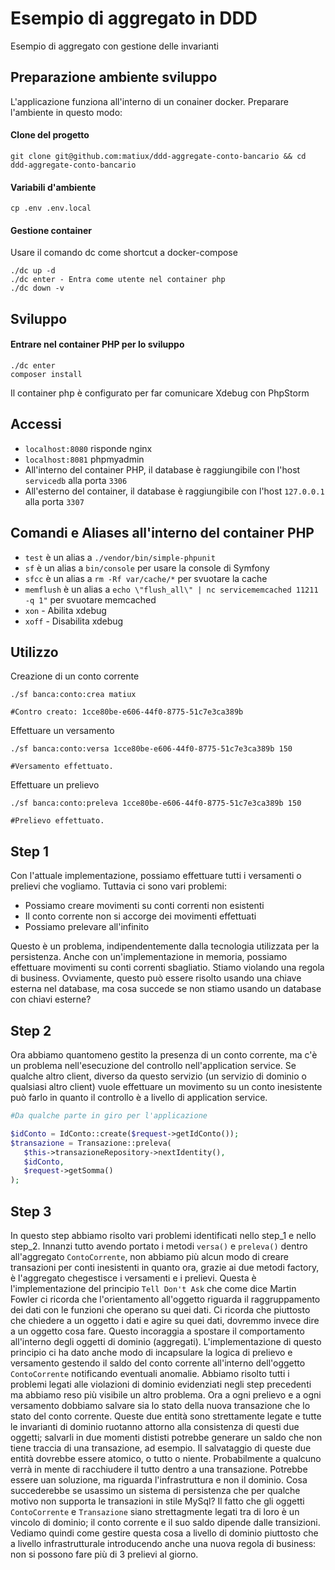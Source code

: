 Esempio di aggregato in DDD
========================

Esempio di aggregato con gestione delle invarianti

## Preparazione ambiente sviluppo
L'applicazione funziona all'interno di un conainer docker. Preparare l'ambiente in questo modo:

#### Clone del progetto
```
git clone git@github.com:matiux/ddd-aggregate-conto-bancario && cd ddd-aggregate-conto-bancario
```

#### Variabili d'ambiente
```
cp .env .env.local
```
#### Gestione container
Usare il comando dc come shortcut a docker-compose
```
./dc up -d
./dc enter - Entra come utente nel container php
./dc down -v
```
## Sviluppo

#### Entrare nel container PHP per lo sviluppo
```
./dc enter
composer install
```
Il container php è configurato per far comunicare Xdebug con PhpStorm

## Accessi

* `localhost:8080` risponde nginx
* `localhost:8081` phpmyadmin
* All'interno del container PHP, il database è raggiungibile con l'host `servicedb` alla porta `3306`
* All'esterno del container, il database è raggiungibile con l'host `127.0.0.1` alla porta `3307`

## Comandi e Aliases all'interno del container PHP

* `test` è un alias a `./vendor/bin/simple-phpunit`
* `sf` è un alias a `bin/console` per usare la console di Symfony
* `sfcc` è un alias a `rm -Rf var/cache/*` per svuotare la cache
* `memflush` è un alias a `echo \"flush_all\" | nc servicememcached 11211 -q 1"` per svuotare memcached
* `xon` - Abilita xdebug
* `xoff` - Disabilita xdebug

## Utilizzo

Creazione di un conto corrente
```
./sf banca:conto:crea matiux

#Contro creato: 1cce80be-e606-44f0-8775-51c7e3ca389b
```
Effettuare un versamento
```
./sf banca:conto:versa 1cce80be-e606-44f0-8775-51c7e3ca389b 150

#Versamento effettuato.
```

Effettuare un prelievo
```
./sf banca:conto:preleva 1cce80be-e606-44f0-8775-51c7e3ca389b 150

#Prelievo effettuato.
```

## Step 1
Con l'attuale implementazione, possiamo effettuare tutti i versamenti o prelievi che vogliamo. Tuttavia ci sono vari problemi:
* Possiamo creare movimenti su conti correnti non esistenti
* Il conto corrente non si accorge dei movimenti effettuati
* Possiamo prelevare all'infinito

Questo è un problema, indipendentemente dalla tecnologia utilizzata per la persistenza. Anche con un'implementazione in memoria, 
possiamo effettuare movimenti su conti correnti sbagliatio. Stiamo violando una regola di business.
Ovviamente, questo può essere risolto usando una chiave esterna nel database, ma cosa succede se non stiamo usando un database 
con chiavi esterne?
## Step 2
Ora abbiamo quantomeno gestito la presenza di un conto corrente, ma c'è un problema nell'esecuzione del controllo 
nell'application service. Se qualche altro client, diverso da questo servizio (un servizio di dominio o qualsiasi altro client)
vuole effettuare un movimento su un conto inesistente può farlo in quanto il controllo è a livello di application service.
```php
#Da qualche parte in giro per l'applicazione

$idConto = IdConto::create($request->getIdConto());
$transazione = Transazione::preleva(
   $this->transazioneRepository->nextIdentity(),
   $idConto,
   $request->getSomma()
);
```
## Step 3
In questo step abbiamo risolto vari problemi identificati nello step_1 e nello step_2. Innanzi tutto avendo
portato i metodi `versa()` e `preleva()` dentro all'aggregato `ContoCorrente`, non abbiamo più alcun modo 
di creare transazioni per conti inesistenti in quanto ora, grazie ai due metodi factory, è l'aggregato 
chegestisce i versamenti e i prelievi. Questa è l'implementazione del principio `Tell Don't Ask` che come dice 
Martin Fowler ci ricorda che l'orientamento all'oggetto riguarda il raggruppamento dei dati con le 
funzioni che operano su quei dati. Ci ricorda che piuttosto che chiedere a un oggetto i dati e agire 
su quei dati, dovremmo invece dire a un oggetto cosa fare. Questo incoraggia a spostare il comportamento 
all'interno degli oggetti di dominio (aggregati). L'implementazione di questo principio ci ha dato anche modo 
di incapsulare la logica di prelievo e versamento gestendo il saldo del conto corrente all'interno 
dell'oggetto `ContoCorrente` notificando eventuali anomalie.
Abbiamo risolto tutti i problemi legati alle violazioni di dominio evidenziati negli step precedenti ma abbiamo
reso più visibile un altro problema. Ora a ogni prelievo e a ogni versamento dobbiamo salvare sia lo stato
della nuova transazione che lo stato del conto corrente. Queste due entità sono strettamente legate e tutte 
le invarianti di dominio ruotanno attorno alla consistenza di questi due oggetti; salvarli in due momenti 
dististi potrebbe generare un saldo che non tiene traccia di una transazione, ad esempio. Il salvataggio di 
queste due entità dovrebbe essere atomico, o tutto o niente. Probabilmente a qualcuno verrà in mente di 
racchiudere il tutto dentro a una transazione. Potrebbe essere uan soluzione, ma riguarda l'infrastruttura e 
non il dominio. Cosa succederebbe se usassimo un sistema di persistenza che per qualche motivo non supporta 
le transazioni in stile MySql? Il fatto che gli oggetti `ContoCorrente` e `Transazione` siano strettagmente 
legati tra di loro è un vincolo di dominio; il conto corrente e il suo saldo dipende dalle transizioni. 
Vediamo quindi come gestire questa cosa a livello di dominio piuttosto che a livello infrastrutturale introducendo 
anche una nuova regola di business: non si possono fare più di 3 prelievi al giorno. 
